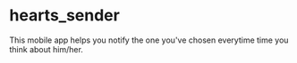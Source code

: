 # hearts_sender
This mobile app helps you notify the one you've chosen everytime time you think about him/her. 

